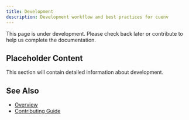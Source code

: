 ```yaml
---
title: Development
description: Development workflow and best practices for cuenv
---
```


This page is under development. Please check back later or contribute to help us complete the documentation.

## Placeholder Content

This section will contain detailed information about development.

## See Also

- [Overview](/)
- [Contributing Guide](/contributing/)
